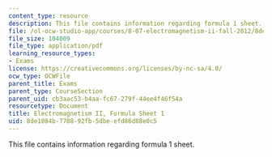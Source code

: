 ```yaml
---
content_type: resource
description: This file contains information regarding formula 1 sheet.
file: /ol-ocw-studio-app/courses/8-07-electromagnetism-ii-fall-2012/8de1084b770892fb5dbeefd86d88e0c5_MIT8_07F12_formsheet1.pdf
file_size: 104009
file_type: application/pdf
learning_resource_types:
- Exams
license: https://creativecommons.org/licenses/by-nc-sa/4.0/
ocw_type: OCWFile
parent_title: Exams
parent_type: CourseSection
parent_uid: cb3aac53-b4aa-fc67-279f-44ee4f46f54a
resourcetype: Document
title: Electromagnetism II, Formula Sheet 1
uid: 8de1084b-7708-92fb-5dbe-efd86d88e0c5
---
```

This file contains information regarding formula 1 sheet.